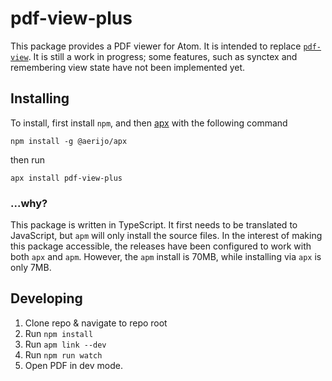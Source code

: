 # pdf-view-plus

This package provides a PDF viewer for Atom. It is intended to replace [`pdf-view`](https://atom.io/packages/pdf-view). It is still a work in progress; some features, such as synctex and remembering view state have not been implemented yet.


## Installing

To install, first install `npm`, and then [apx](https://www.npmjs.com/package/@aerijo/apx) with the following command
```
npm install -g @aerijo/apx
```
then run
```
apx install pdf-view-plus
```


### ...why?

This package is written in TypeScript. It first needs to be translated to JavaScript, but `apm` will only install the source files. In the interest of making this package accessible, the releases have been configured to work with both `apx` and `apm`. However, the `apm` install is 70MB, while installing via `apx` is only 7MB.


## Developing

1. Clone repo & navigate to repo root
2. Run `npm install`
4. Run `apm link --dev`
3. Run `npm run watch`
5. Open PDF in dev mode.
